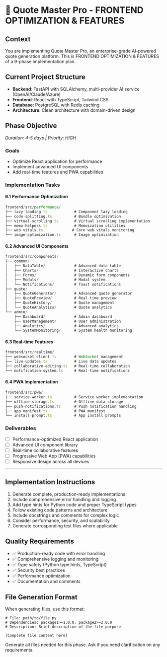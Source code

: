 # 🚀 Quote Master Pro - FRONTEND OPTIMIZATION & FEATURES

## Context
You are implementing Quote Master Pro, an enterprise-grade AI-powered quote generation platform. This is FRONTEND OPTIMIZATION & FEATURES of a 9-phase implementation plan.

## Current Project Structure
- **Backend**: FastAPI with SQLAlchemy, multi-provider AI service (OpenAI/Claude/Azure)
- **Frontend**: React with TypeScript, Tailwind CSS
- **Database**: PostgreSQL with Redis caching
- **Architecture**: Clean architecture with domain-driven design

## Phase Objective

*Duration: 4-5 days | Priority: HIGH*

### Goals
- Optimize React application for performance
- Implement advanced UI components
- Add real-time features and PWA capabilities

### Implementation Tasks

#### 6.1 Performance Optimization
```typescript
frontend/src/performance/
├── lazy-loading.ts            # Component lazy loading
├── code-splitting.ts          # Bundle optimization
├── virtual-scrolling.ts       # Virtual scrolling implementation
├── memo-helpers.ts            # Memoization utilities
├── web-vitals.ts             # Core web vitals monitoring
└── image-optimization.ts      # Image optimization
```

#### 6.2 Advanced UI Components
```typescript
frontend/src/components/
├── common/
│   ├── DataTable/             # Advanced data table
│   ├── Charts/                # Interactive charts
│   ├── Forms/                 # Dynamic form components
│   ├── Modals/                # Modal system
│   └── Notifications/         # Toast notifications
├── quote/
│   ├── QuoteGenerator/        # Advanced quote generator
│   ├── QuotePreview/          # Real-time preview
│   ├── QuoteHistory/          # Quote management
│   └── QuoteAnalytics/        # Quote analytics
└── admin/
    ├── Dashboard/             # Admin dashboard
    ├── UserManagement/        # User administration
    ├── Analytics/             # Advanced analytics
    └── SystemMonitoring/      # System health monitoring
```

#### 6.3 Real-time Features
```typescript
frontend/src/realtime/
├── websocket-client.ts        # WebSocket management
├── live-updates.ts            # Live data updates
├── collaborative-editing.ts   # Real-time collaboration
└── notification-system.ts     # Real-time notifications
```

#### 6.4 PWA Implementation
```typescript
frontend/src/pwa/
├── service-worker.ts          # Service worker implementation
├── offline-storage.ts         # Offline data storage
├── push-notifications.ts      # Push notification handling
├── app-manifest.ts            # PWA manifest
└── install-prompt.ts          # App install prompts
```

### Deliverables
- [ ] Performance-optimized React application
- [ ] Advanced UI component library
- [ ] Real-time collaborative features
- [ ] Progressive Web App (PWA) capabilities
- [ ] Responsive design across all devices

---



## Implementation Instructions
1. Generate complete, production-ready implementations
2. Include comprehensive error handling and logging
3. Add type hints for Python code and proper TypeScript types
4. Follow existing code patterns and architecture
5. Include docstrings and comments for complex logic
6. Consider performance, security, and scalability
7. Generate corresponding test files where applicable

## Quality Requirements
- ✅ Production-ready code with error handling
- ✅ Comprehensive logging and monitoring
- ✅ Type safety (Python type hints, TypeScript)
- ✅ Security best practices
- ✅ Performance optimization
- ✅ Documentation and comments

## File Generation Format
When generating files, use this format:
```
# File: path/to/file.py
# Dependencies: package1>=1.0.0, package2>=2.0.0
# Description: Brief description of the file purpose

[Complete file content here]
```

Generate all files needed for this phase. Ask if you need clarification on any requirements.
